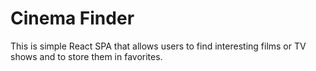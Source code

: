 # Cinema Finder

This is simple React SPA that allows users to find interesting films or TV shows and to store them in favorites.